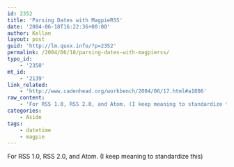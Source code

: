 ```yaml
---
id: 2352
title: 'Parsing Dates with MagpieRSS'
date: '2004-06-18T16:22:36+00:00'
author: Kellan
layout: post
guid: 'http://lm.quxx.info/?p=2352'
permalink: /2004/06/18/parsing-dates-with-magpierss/
typo_id:
    - '2350'
mt_id:
    - '2139'
link_related:
    - 'http://www.cadenhead.org/workbench/2004/06/17.html#a1806'
raw_content:
    - 'For RSS 1.0, RSS 2.0, and Atom. (I keep meaning to standardize this)'
categories:
    - Aside
tags:
    - datetime
    - magpie
---
```


For RSS 1.0, RSS 2.0, and Atom. (I keep meaning to standardize this)
